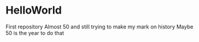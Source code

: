 # HelloWorld
First repository
Almost 50 and still trying to make my mark on history
Maybe 50 is the year to do that
